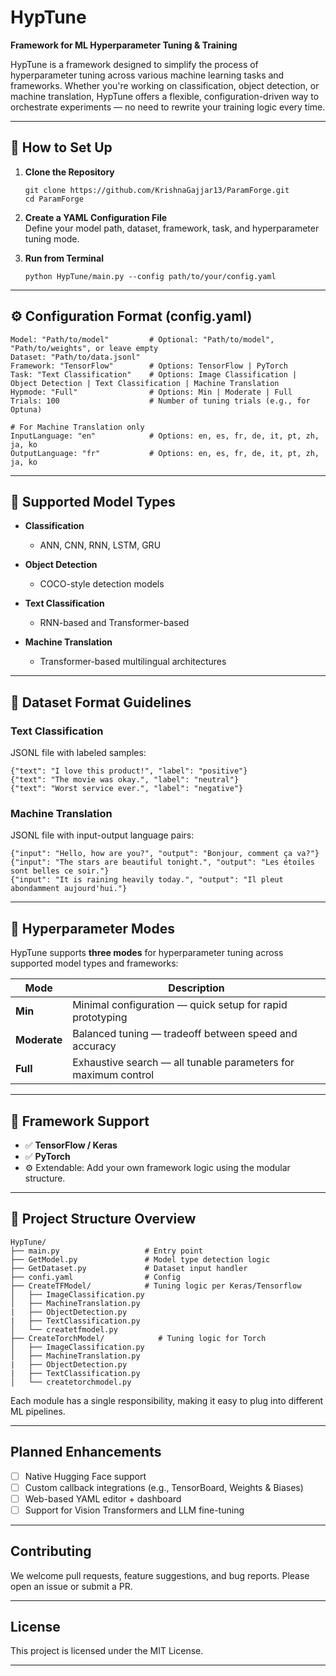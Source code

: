 # **HypTune**  
**Framework for ML Hyperparameter Tuning & Training**

HypTune is a framework designed to simplify the process of hyperparameter tuning across various machine learning tasks and frameworks. Whether you're working on classification, object detection, or machine translation, HypTune offers a flexible, configuration-driven way to orchestrate experiments — no need to rewrite your training logic every time.

---

## 🚀 **How to Set Up**

1. **Clone the Repository**
   ```
   git clone https://github.com/KrishnaGajjar13/ParamForge.git
   cd ParamForge
   ```

2. **Create a YAML Configuration File**  
   Define your model path, dataset, framework, task, and hyperparameter tuning mode.

3. **Run from Terminal**
   ```
   python HypTune/main.py --config path/to/your/config.yaml
   ```

---

## ⚙️ **Configuration Format (config.yaml)**

```
Model: "Path/to/model"         # Optional: "Path/to/model", "Path/to/weights", or leave empty
Dataset: "Path/to/data.jsonl"
Framework: "TensorFlow"        # Options: TensorFlow | PyTorch
Task: "Text Classification"    # Options: Image Classification | Object Detection | Text Classification | Machine Translation
Hypmode: "Full"                # Options: Min | Moderate | Full
Trials: 100                    # Number of tuning trials (e.g., for Optuna)

# For Machine Translation only
InputLanguage: "en"            # Options: en, es, fr, de, it, pt, zh, ja, ko
OutputLanguage: "fr"           # Options: en, es, fr, de, it, pt, zh, ja, ko
```

---

## 🧠 **Supported Model Types**

- **Classification**  
  - ANN, CNN, RNN, LSTM, GRU

- **Object Detection**  
  - COCO-style detection models

- **Text Classification**  
  - RNN-based and Transformer-based

- **Machine Translation**  
  - Transformer-based multilingual architectures

---

## 📂 **Dataset Format Guidelines**

### **Text Classification**
JSONL file with labeled samples:
```
{"text": "I love this product!", "label": "positive"}
{"text": "The movie was okay.", "label": "neutral"}
{"text": "Worst service ever.", "label": "negative"}
```

### **Machine Translation**
JSONL file with input-output language pairs:
```
{"input": "Hello, how are you?", "output": "Bonjour, comment ça va?"}
{"input": "The stars are beautiful tonight.", "output": "Les étoiles sont belles ce soir."}
{"input": "It is raining heavily today.", "output": "Il pleut abondamment aujourd'hui."}
```

---

## 🔧 **Hyperparameter Modes**

HypTune supports **three modes** for hyperparameter tuning across supported model types and frameworks:

| Mode     | Description                              |
|----------|------------------------------------------|
| **Min**      | Minimal configuration — quick setup for rapid prototyping |
| **Moderate** | Balanced tuning — tradeoff between speed and accuracy |
| **Full**     | Exhaustive search — all tunable parameters for maximum control |

---

## 🧩 **Framework Support**

- ✅ **TensorFlow / Keras**
- ✅ **PyTorch**
- ⚙️ Extendable: Add your own framework logic using the modular structure.

---

## 📁 **Project Structure Overview**

```
HypTune/
├── main.py                   # Entry point
├── GetModel.py               # Model type detection logic
├── GetDataset.py             # Dataset input handler
├── confi.yaml                # Config 
├── CreateTFModel/            # Tuning logic per Keras/Tensorflow
│   ├── ImageClassification.py
│   ├── MachineTranslation.py
|   ├── ObjectDetection.py
|   ├── TextClassification.py
│   └── createtfmodel.py
├── CreateTorchModel/            # Tuning logic for Torch
│   ├── ImageClassification.py
│   ├── MachineTranslation.py
|   ├── ObjectDetection.py
|   ├── TextClassification.py
│   └── createtorchmodel.py
```

Each module has a single responsibility, making it easy to plug into different ML pipelines.

---

## **Planned Enhancements**

- [ ] Native Hugging Face support  
- [ ] Custom callback integrations (e.g., TensorBoard, Weights & Biases)  
- [ ] Web-based YAML editor + dashboard  
- [ ] Support for Vision Transformers and LLM fine-tuning

---

## **Contributing**

We welcome pull requests, feature suggestions, and bug reports. Please open an issue or submit a PR.

---

## **License**

This project is licensed under the MIT License.

---
